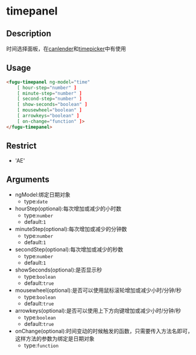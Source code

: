 # timepanel
## Description

时间选择面板，在<a ui-sref="app.api.canlender" href="../../canlender/docs/readme.md">canlender</a>和<a ui-sref="app.api.timepicker" href="../../timepicker/docs/readme.md">timepicker</a>中有使用

## Usage

``` html
<fugu-timepanel ng-model="time"
    [ hour-step="number" ]
    [ minute-step="number" ]
    [ second-step="number" ]
    [ show-seconds="boolean" ]
    [ mousewheel="boolean" ]
    [ arrowkeys="boolean" ]
    [ on-change="function" ]>
</fugu-timepanel>
```
## Restrict
- 'AE'

## Arguments
- ngModel:绑定日期对象
    - type:`date`
- hourStep(optional):每次增加或减少的小时数
    - type:`number`
    - default:`1`
- minuteStep(optional):每次增加或减少的分钟数
    - type:`number`
    - default:`1`
- secondStep(optional):每次增加或减少的秒数
    - type:`number`
    - default:`1`
- showSeconds(optional):是否显示秒
    - type:`boolean`
    - default:`true`
- mousewheel(optional):是否可以使用鼠标滚轮增加或减少小时/分钟/秒
    - type:`boolean`
    - default:`true`
- arrowkeys(optional):是否可以使用上下方向键增加或减少小时/分钟/秒
    - type:`boolean`
    - default:`true`
- onChange(optional):时间变动的时候触发的函数，只需要传入方法名即可，这样方法的参数为绑定是日期对象
    - type:`function`